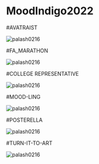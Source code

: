 # MoodIndigo2022

#AVATRAIST
<p align="left"> <img src="https://github.com/palash0216/MoodIndigo2022/blob/main/AVATARIST.jpg" alt="palash0216" /> </p>
#FA_MARATHON
<p align="left"> <img src="https://github.com/palash0216/MoodIndigo2022/blob/main/FA_MARATHON.jpg" alt="palash0216" /> </p>
#COLLEGE REPRESENTATIVE
<p align="left"> <img src="https://github.com/palash0216/MoodIndigo2022/blob/main/MI-PAL-113_CR.jpg" alt="palash0216" /> </p>
#MOOD-LING
<p align="left"> <img src="https://github.com/palash0216/MoodIndigo2022/blob/main/MOOD_LING.jpg" alt="palash0216" /> </p>
#POSTERELLA
<p align="left"> <img src="https://github.com/palash0216/MoodIndigo2022/blob/main/POSTERELLA.jpg" alt="palash0216" /> </p>
#TURN-IT-TO-ART
<p align="left"> <img src="https://github.com/palash0216/MoodIndigo2022/blob/main/TURN_IT_TO_ART.jpg" alt="palash0216" /> </p>

<!-- <p align="left"> <img src="" alt="palash0216" /> </p> -->


